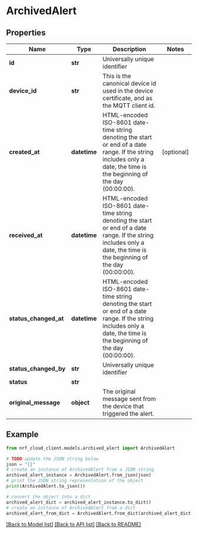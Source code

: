 # ArchivedAlert


## Properties

Name | Type | Description | Notes
------------ | ------------- | ------------- | -------------
**id** | **str** | Universally unique identifier | 
**device_id** | **str** | This is the canonical device id used in the device certificate, and as the MQTT client id. | 
**created_at** | **datetime** | HTML-encoded ISO-8601 date-time string denoting the start or end of a date range. If the string includes only a date, the time is the beginning of the day (00:00:00). | [optional] 
**received_at** | **datetime** | HTML-encoded ISO-8601 date-time string denoting the start or end of a date range. If the string includes only a date, the time is the beginning of the day (00:00:00). | 
**status_changed_at** | **datetime** | HTML-encoded ISO-8601 date-time string denoting the start or end of a date range. If the string includes only a date, the time is the beginning of the day (00:00:00). | 
**status_changed_by** | **str** | Universally unique identifier | 
**status** | **str** |  | 
**original_message** | **object** | The original message sent from the device that triggered the alert. | 

## Example

```python
from nrf_cloud_client.models.archived_alert import ArchivedAlert

# TODO update the JSON string below
json = "{}"
# create an instance of ArchivedAlert from a JSON string
archived_alert_instance = ArchivedAlert.from_json(json)
# print the JSON string representation of the object
print(ArchivedAlert.to_json())

# convert the object into a dict
archived_alert_dict = archived_alert_instance.to_dict()
# create an instance of ArchivedAlert from a dict
archived_alert_from_dict = ArchivedAlert.from_dict(archived_alert_dict)
```
[[Back to Model list]](../README.md#documentation-for-models) [[Back to API list]](../README.md#documentation-for-api-endpoints) [[Back to README]](../README.md)


